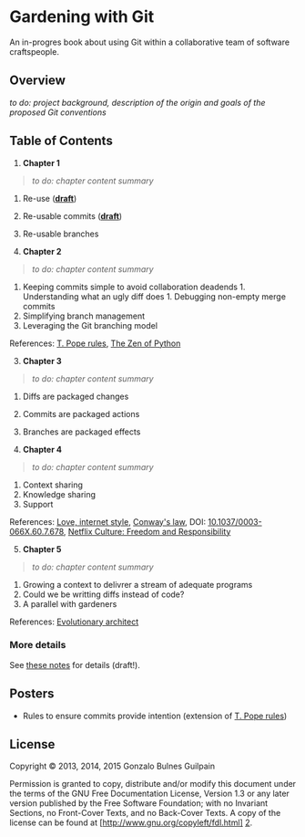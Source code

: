 Gardening with Git
==================

An in-progres book about using Git within a collaborative team of software craftspeople.

Overview
--------

_to do: project background, description of the origin and goals of the proposed Git conventions_

Table of Contents
-----------------

1. **Chapter 1**

  > _to do: chapter content summary_

  1. Re-use (**[draft](manuscript/chapter_1.md#re-use)**)
  1. Re-usable commits (**[draft](manuscript/chapter_1.md#re-usable-commits)**)
  1. Re-usable branches


2. **Chapter 2**

  > _to do: chapter content summary_

  1. Keeping commits simple to avoid collaboration deadends
    1. Understanding what an ugly diff does
    1. Debugging non-empty merge commits
  1. Simplifying branch management
  1. Leveraging the Git branching model

  References: [T. Pope rules][tpope], [The Zen of Python][zen]

3. **Chapter 3**

  > _to do: chapter content summary_

  1. Diffs are packaged changes
  1. Commits are packaged actions
  1. Branches are packaged effects

4. **Chapter 4**

  > _to do: chapter content summary_

  1. Context sharing
  1. Knowledge sharing
  1. Support

  References: [Love, internet style][love], [Conway's law][conway], DOI: [10.1037/0003-066X.60.7.678][flourish], [Netflix Culture: Freedom and Responsibility][netflix]

5. **Chapter 5**

  > _to do: chapter content summary_

  1. Growing a context to delivrer a stream of adequate programs
  1. Could we be writting diffs instead of code?
  1. A parallel with gardeners

  References: [Evolutionary architect][uservices]

  [conway]: http://www.thoughtworks.com/insights/blog/demystifying-conways-law
  [uservices]: http://samnewman.io/books/building_microservices
  [love]: https://www.youtube.com/watch?v=Xe1TZaElTAs
  [zen]: http://legacy.python.org/dev/peps/pep-0020
  [flourish]: http://psycnet.apa.org/?&fa=main.doiLanding&doi=10.1037/0003-066X.60.7.678
  [netflix]: http://www.slideshare.net/reed2001/culture-1798664

  ### More details

  See [these notes](drafts/table_of_contents.md) for details (draft!).

Posters
-------

- Rules to ensure commits provide intention (extension of [T. Pope rules][tpope])

  [tpope]: http://tbaggery.com/2008/04/19/a-note-about-git-commit-messages.html

License
-------

Copyright &copy; 2013, 2014, 2015 Gonzalo Bulnes Guilpain

Permission is granted to copy, distribute and/or modify this document under the terms
of the GNU Free Documentation License, Version 1.3 or any later version published by
the Free Software Foundation; with no Invariant Sections, no Front-Cover Texts, and
no Back-Cover Texts. A copy of the license can be found at
[http://www.gnu.org/copyleft/fdl.html] [2].

  [2]: http://www.gnu.org/copyleft/fdl.html
